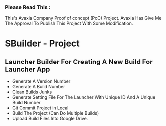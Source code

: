 ### Please Read This :

This's Avaxia Company Proof of concept (PoC) Project.
Avaxia Has Give Me The Approval To Publish This Project With Some Modification.

# SBuilder - Project

## Launcher Builder For Creating A New Build For Launcher App

- Generate A Version Number
- Generate A Build Number
- Clean Builds Junks
- Generate Setting File For The Launcher With Unique ID And A Unique Build Number
- Git Commit Project in Local
- Build The Project (Can Do Multiple Builds)
- Upload Build Files Into Google Drive.
